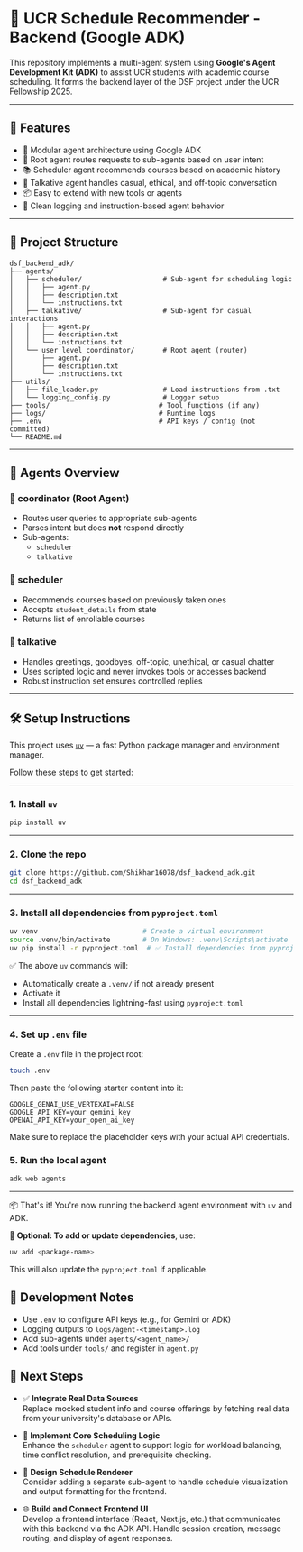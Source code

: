 # 🧠 UCR Schedule Recommender - Backend (Google ADK)

This repository implements a multi-agent system using **Google's Agent Development Kit (ADK)** to assist UCR students with academic course scheduling. It forms the backend layer of the DSF project under the UCR Fellowship 2025.

---

## 🚀 Features

- 🤖 Modular agent architecture using Google ADK
- 🧭 Root agent routes requests to sub-agents based on user intent
- 📚 Scheduler agent recommends courses based on academic history
- 💬 Talkative agent handles casual, ethical, and off-topic conversation
- 📦 Easy to extend with new tools or agents
- 📜 Clean logging and instruction-based agent behavior

---

## 📁 Project Structure

```
dsf_backend_adk/
├── agents/
│   ├── scheduler/                    # Sub-agent for scheduling logic
│   │   ├── agent.py
│   │   ├── description.txt
│   │   └── instructions.txt
│   ├── talkative/                    # Sub-agent for casual interactions
│   │   ├── agent.py
│   │   ├── description.txt
│   │   └── instructions.txt
│   └── user_level_coordinator/       # Root agent (router)
│       ├── agent.py
│       ├── description.txt
│       └── instructions.txt
├── utils/
│   ├── file_loader.py                # Load instructions from .txt
│   └── logging_config.py             # Logger setup
├── tools/                           # Tool functions (if any)
├── logs/                            # Runtime logs
├── .env                             # API keys / config (not committed)
└── README.md
```

---

## 🧠 Agents Overview

### 🔸 coordinator (Root Agent)

- Routes user queries to appropriate sub-agents
- Parses intent but does **not** respond directly
- Sub-agents:
  - `scheduler`
  - `talkative`

### 🔹 scheduler

- Recommends courses based on previously taken ones
- Accepts `student_details` from state
- Returns list of enrollable courses

### 🔹 talkative

- Handles greetings, goodbyes, off-topic, unethical, or casual chatter
- Uses scripted logic and never invokes tools or accesses backend
- Robust instruction set ensures controlled replies

---

## 🛠️ Setup Instructions

This project uses [`uv`](https://github.com/astral-sh/uv) — a fast Python package manager and environment manager.

Follow these steps to get started:

---

### 1. **Install `uv`**

```bash
pip install uv
```

---

### 2. **Clone the repo**

```bash
git clone https://github.com/Shikhar16078/dsf_backend_adk.git
cd dsf_backend_adk
```

---

### 3. **Install all dependencies from `pyproject.toml`**

```bash
uv venv                          # Create a virtual environment 
source .venv/bin/activate        # On Windows: .venv\Scripts\activate
uv pip install -r pyproject.toml  # ✅ Install dependencies from pyproject.toml
```

✅ The above `uv` commands will:
- Automatically create a `.venv/` if not already present
- Activate it
- Install all dependencies lightning-fast using `pyproject.toml`

---
### 4. **Set up `.env` file**

Create a `.env` file in the project root:

```bash
touch .env
```

Then paste the following starter content into it:

```env
GOOGLE_GENAI_USE_VERTEXAI=FALSE
GOOGLE_API_KEY=your_gemini_key
OPENAI_API_KEY=your_open_ai_key
```

Make sure to replace the placeholder keys with your actual API credentials.

### 5. **Run the local agent**

```bash
adk web agents
```

---

📦 That's it! You're now running the backend agent environment with `uv` and ADK.

📝 **Optional: To add or update dependencies**, use:

```bash
uv add <package-name>
```

This will also update the `pyproject.toml` if applicable.

## 🧪 Development Notes

- Use `.env` to configure API keys (e.g., for Gemini or ADK)
- Logging outputs to `logs/agent-<timestamp>.log`
- Add sub-agents under `agents/<agent_name>/`
- Add tools under `tools/` and register in `agent.py`

## 🚀 Next Steps

- ✅ **Integrate Real Data Sources**  
  Replace mocked student info and course offerings by fetching real data from your university's database or APIs.

- 🧠 **Implement Core Scheduling Logic**  
  Enhance the `scheduler` agent to support logic for workload balancing, time conflict resolution, and prerequisite checking.

- 🎨 **Design Schedule Renderer**  
  Consider adding a separate sub-agent to handle schedule visualization and output formatting for the frontend.

- 🌐 **Build and Connect Frontend UI**  
  Develop a frontend interface (React, Next.js, etc.) that communicates with this backend via the ADK API. Handle session creation, message routing, and display of agent responses.
